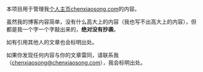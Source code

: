本项目用于管理我[个人主页chenxiaosong.com](https://chenxiaosong.com/)的内容。

虽然我的博客内容简单，没有什么高大上的内容（我也写不出高大上的内容），但都是我一个字一个字敲出来的，**绝对没有抄袭**。

如有引用其他人的文章也会标明出处。

如果你发现任何内容与你的文章雷同，请联系我（chenxiaosong@chenxiaosong.com），我会标明出处。
